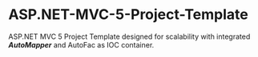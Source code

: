 # ASP.NET-MVC-5-Project-Template
ASP.NET MVC 5 Project Template designed for scalability with integrated _**AutoMapper**_ and AutoFac as IOC container.
